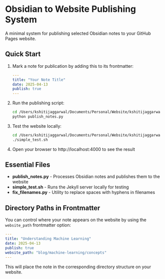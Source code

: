 # Obsidian to Website Publishing System

A minimal system for publishing selected Obsidian notes to your GitHub Pages website.

## Quick Start

1. Mark a note for publication by adding this to its frontmatter:
   ```yaml
   ---
   title: "Your Note Title"
   date: 2025-04-13
   publish: true
   ---
   ```

2. Run the publishing script:
   ```bash
   cd /Users/kshitijaggarwal/Documents/Personal/Website/kshitijaggarwal.github.io/scripts
   python publish_notes.py
   ```

3. Test the website locally:
   ```bash
   cd /Users/kshitijaggarwal/Documents/Personal/Website/kshitijaggarwal.github.io/scripts
   ./simple_test.sh
   ```

4. Open your browser to http://localhost:4000 to see the result

## Essential Files

- **publish_notes.py** - Processes Obsidian notes and publishes them to the website
- **simple_test.sh** - Runs the Jekyll server locally for testing
- **fix_filenames.py** - Utility to replace spaces with hyphens in filenames

## Directory Paths in Frontmatter

You can control where your note appears on the website by using the `website_path` frontmatter option:

```yaml
---
title: "Understanding Machine Learning"
date: 2025-04-13
publish: true
website_path: "blog/machine-learning/concepts"
---
```

This will place the note in the corresponding directory structure on your website.
